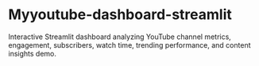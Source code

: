 # Myyoutube-dashboard-streamlit
Interactive Streamlit dashboard analyzing YouTube channel metrics, engagement, subscribers, watch time, trending performance, and content insights demo.
